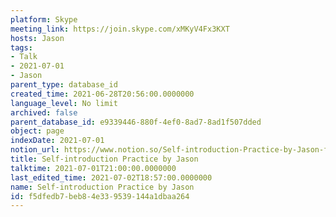 ```yaml
---
platform: Skype
meeting_link: https://join.skype.com/xMKyV4Fx3KXT
hosts: Jason
tags:
- Talk
- 2021-07-01
- Jason
parent_type: database_id
created_time: 2021-06-28T20:56:00.0000000
language_level: No limit
archived: false
parent_database_id: e9339446-880f-4ef0-8ad7-8ad1f507dded
object: page
indexDate: 2021-07-01
notion_url: https://www.notion.so/Self-introduction-Practice-by-Jason-f5dfedb7beb84e339539144a1dbaa264
title: Self-introduction Practice by Jason
talktime: 2021-07-01T21:00:00.0000000
last_edited_time: 2021-07-02T18:57:00.0000000
name: Self-introduction Practice by Jason
id: f5dfedb7-beb8-4e33-9539-144a1dbaa264
---
```







